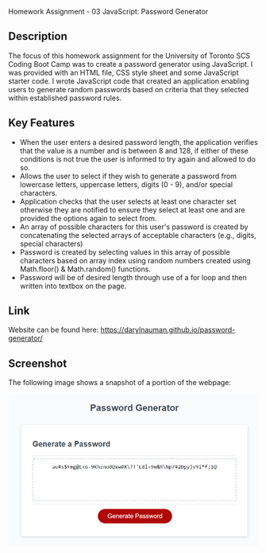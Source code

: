 Homework Assignment - 03 JavaScript: Password Generator

## Description
The focus of this homework assignment for the University of Toronto SCS Coding Boot Camp was to create a password generator using JavaScript. I was provided with an HTML file, CSS style sheet and some JavaScript starter code. I wrote JavaScript code that created an application enabling users to generate random passwords based on criteria that they selected within established password rules.

## Key Features
- When the user enters a desired password length, the application verifies that the value is a number and is between 8 and 128, if either of these conditions is not true the user is informed to try again and allowed to do so.
- Allows the user to select if they wish to generate a password from lowercase letters, uppercase letters, digits (0 - 9), and/or special characters.
- Application checks that the user selects at least one character set otherwise they are notified to ensure they select at least one and are provided the options again to select from.
- An array of possible characters for this user's password is created by concatenating the selected arrays of acceptable characters (e.g., digits, special characters)
- Password is created by selecting values in this array of possible characters based on array index using random numbers created using Math.floor() & Math.random() functions.
- Password will be of desired length through use of a for loop and then written into textbox on the page.

## Link
Website can be found here: https://darylnauman.github.io/password-generator/

## Screenshot
The following image shows a snapshot of a portion of the webpage:

![Screenshot of password generator website including button to generate a password and textbox where it is displayed](./assets/images/password-generator-screenshot.png)